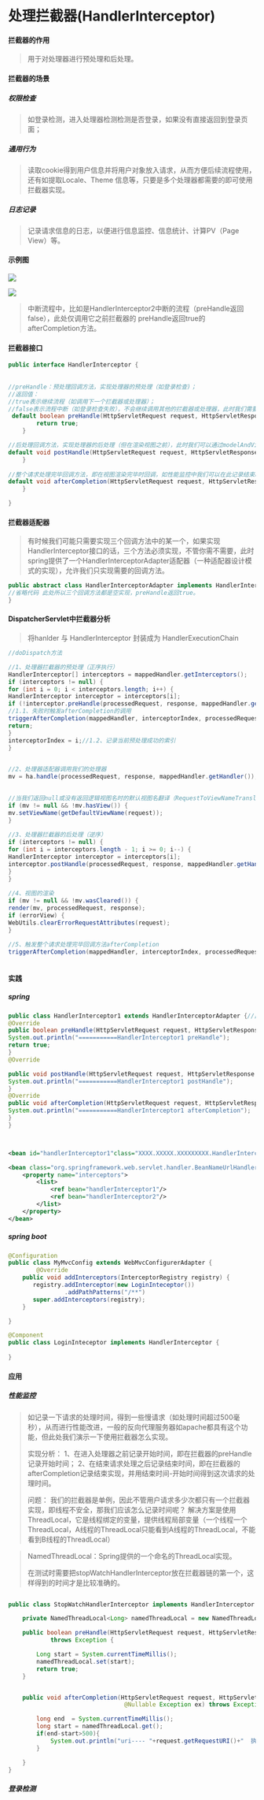 # 处理拦截器(HandlerInterceptor)

#### 拦截器的作用

>  用于对处理器进行预处理和后处理。



#### 拦截器的场景

#####  权限检查

> 如登录检测，进入处理器检测检测是否登录，如果没有直接返回到登录页面；

##### 通用行为

> 读取cookie得到用户信息并将用户对象放入请求，从而方便后续流程使用，还有如提取Locale、Theme
> 信息等，只要是多个处理器都需要的即可使用拦截器实现。

##### 日志记录

> 记录请求信息的日志，以便进行信息监控、信息统计、计算PV（Page View）等。



#### 示例图

![](image/001.png)

![](image/002.png)

> 中断流程中，比如是HandlerInterceptor2中断的流程（preHandle返回false），此处仅调用它之前拦截器的
> preHandle返回true的afterCompletion方法。

#### 拦截器接口

```java
public interface HandlerInterceptor {
    
    
//preHandle：预处理回调方法，实现处理器的预处理（如登录检查)；
//返回值：
//true表示继续流程（如调用下一个拦截器或处理器）；
//false表示流程中断（如登录检查失败），不会继续调用其他的拦截器或处理器，此时我们需要通过response来产生响应；
 default boolean preHandle(HttpServletRequest request, HttpServletResponse response, Object handler)throws Exception {
		return true;
	}

//后处理回调方法，实现处理器的后处理（但在渲染视图之前），此时我们可以通过modelAndView（模型和视图对象）对模型数据进行处理或对视图进行处理，modelAndView也可能为null。
default void postHandle(HttpServletRequest request, HttpServletResponse response, Object handler,@Nullable ModelAndView modelAndView) throws Exception {
	}
    
//整个请求处理完毕回调方法，即在视图渲染完毕时回调，如性能监控中我们可以在此记录结束时间并输出消耗时间，还可以进行一些资源清理，类似于try-catch-finally中的finally，但仅调用处理器执行链中preHandle返回true的拦截器的afterCompletion。
default void afterCompletion(HttpServletRequest request, HttpServletResponse response, Object handler,@Nullable Exception ex) throws Exception {
	}

}
```

#### 拦截器适配器

> 有时候我们可能只需要实现三个回调方法中的某一个，如果实现HandlerInterceptor接口的话，三个方法必须实现，不管你需不需要，此时spring提供了一个HandlerInterceptorAdapter适配器（一种适配器设计模式的实现），允许我们只实现需要的回调方法。

```java
public abstract class HandlerInterceptorAdapter implements HandlerInterceptor {
//省略代码 此处所以三个回调方法都是空实现，preHandle返回true。
}
```

#### DispatcherServlet中拦截器分析

> 将hanlder 与 HandlerInterceptor 封装成为 HandlerExecutionChain

```java
//doDispatch方法

//1、处理器拦截器的预处理（正序执行）
HandlerInterceptor[] interceptors = mappedHandler.getInterceptors();
if (interceptors != null) {
for (int i = 0; i < interceptors.length; i++) {
HandlerInterceptor interceptor = interceptors[i];
if (!interceptor.preHandle(processedRequest, response, mappedHandler.getHandler())) {
//1.1、失败时触发afterCompletion的调用
triggerAfterCompletion(mappedHandler, interceptorIndex, processedRequest, response, null);
return;
}
interceptorIndex = i;//1.2、记录当前预处理成功的索引
}
    

//2、处理器适配器调用我们的处理器
mv = ha.handle(processedRequest, response, mappedHandler.getHandler());
    

//当我们返回null或没有返回逻辑视图名时的默认视图名翻译（RequestToViewNameTranslator）
if (mv != null && !mv.hasView()) {
mv.setViewName(getDefaultViewName(request));
}
    
//3、处理器拦截器的后处理（逆序）
if (interceptors != null) {
for (int i = interceptors.length - 1; i >= 0; i--) {
HandlerInterceptor interceptor = interceptors[i];
interceptor.postHandle(processedRequest, response, mappedHandler.getHandler(), mv);
}
}
    
//4、视图的渲染
if (mv != null && !mv.wasCleared()) {
render(mv, processedRequest, response);
if (errorView) {
WebUtils.clearErrorRequestAttributes(request);
}
    
//5、触发整个请求处理完毕回调方法afterCompletion
triggerAfterCompletion(mappedHandler, interceptorIndex, processedRequest, response, null);
    
```

#### 实践

##### spring 

```java
public class HandlerInterceptor1 extends HandlerInterceptorAdapter {//此处一般继承HandlerInterceptorAdapter适配器即可
@Override
public boolean preHandle(HttpServletRequest request, HttpServletResponse response, Object handler) throws Exception {
System.out.println("===========HandlerInterceptor1 preHandle");
return true;
}
@Override

public void postHandle(HttpServletRequest request, HttpServletResponse response, Object handler, ModelAndView modelAndView) throws Exception {
System.out.println("===========HandlerInterceptor1 postHandle");
}
@Override
public void afterCompletion(HttpServletRequest request, HttpServletResponse response, Object handler, Exception ex) throws Exception {
System.out.println("===========HandlerInterceptor1 afterCompletion");
}
}




```

```xml
<bean id="handlerInterceptor1"class="XXXX.XXXXX.XXXXXXXXX.HandlerInterceptor1"/>

<bean class="org.springframework.web.servlet.handler.BeanNameUrlHandlerMapping">
	<property name="interceptors">
		<list>
			<ref bean="handlerInterceptor1"/>
			<ref bean="handlerInterceptor2"/>
		</list>
	</property>
</bean>
```



##### spring boot

```java
@Configuration
public class MyMvcConfig extends WebMvcConfigurerAdapter {
        @Override
    public void addInterceptors(InterceptorRegistry registry) {
       registry.addInterceptor(new LoginInteceptor())
                .addPathPatterns("/**")
       super.addInterceptors(registry);
    }

}
```

```java
@Component
public class LoginInteceptor implements HandlerInterceptor {
    
}
```

#### 应用

##### 性能监控

> 如记录一下请求的处理时间，得到一些慢请求（如处理时间超过500毫秒），从而进行性能改进，一般的反向代理服务器如apache都具有这个功能，但此处我们演示一下使用拦截器怎么实现。
>
> 
>
> 实现分析：
> 1、在进入处理器之前记录开始时间，即在拦截器的preHandle记录开始时间；
> 2、在结束请求处理之后记录结束时间，即在拦截器的afterCompletion记录结束实现，并用结束时间-开始时间得到这次请求的处理时间。
>
> 
>
> 问题：
> 我们的拦截器是单例，因此不管用户请求多少次都只有一个拦截器实现，即线程不安全，那我们应该怎么记录时间呢？
> 解决方案是使用ThreadLocal，它是线程绑定的变量，提供线程局部变量（一个线程一个ThreadLocal，A线程的ThreadLocal只能看到A线程的ThreadLocal，不能看到B线程的ThreadLocal）

> NamedThreadLocal：Spring提供的一个命名的ThreadLocal实现。
>
> 在测试时需要把stopWatchHandlerInterceptor放在拦截器链的第一个，这样得到的时间才是比较准确的。

```java

public class StopWatchHandlerInterceptor implements HandlerInterceptor {

    private NamedThreadLocal<Long> namedThreadLocal = new NamedThreadLocal<Long>("execute-time");

    public boolean preHandle(HttpServletRequest request, HttpServletResponse response, Object handler)
            throws Exception {

        Long start = System.currentTimeMillis();
        namedThreadLocal.set(start);
        return true;
    }


    public void afterCompletion(HttpServletRequest request, HttpServletResponse response, Object handler,
                                 @Nullable Exception ex) throws Exception {

        long end  = System.currentTimeMillis();
        long start = namedThreadLocal.get();
        if(end-start>500){
            System.out.println("uri---- "+request.getRequestURI()+"  执行时间--- "+String.valueOf(end-start));
        }

    }
}
```

##### 登录检测







